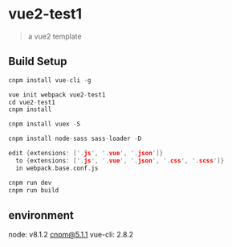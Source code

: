 # vue2-test1

> a vue2 template

## Build Setup
``` cc
cnpm install vue-cli -g

vue init webpack vue2-test1
cd vue2-test1
cnpm install

cnpm install vuex -S

cnpm install node-sass sass-loader -D

edit {extensions: ['.js', '.vue', '.json']}
  to {extensions: ['.js', '.vue', '.json', '.css', '.scss']} 
  in webpack.base.conf.js

cnpm run dev
cnpm run build
```

## environment
node: v8.1.2
cnpm@5.1.1
vue-cli: 2.8.2

